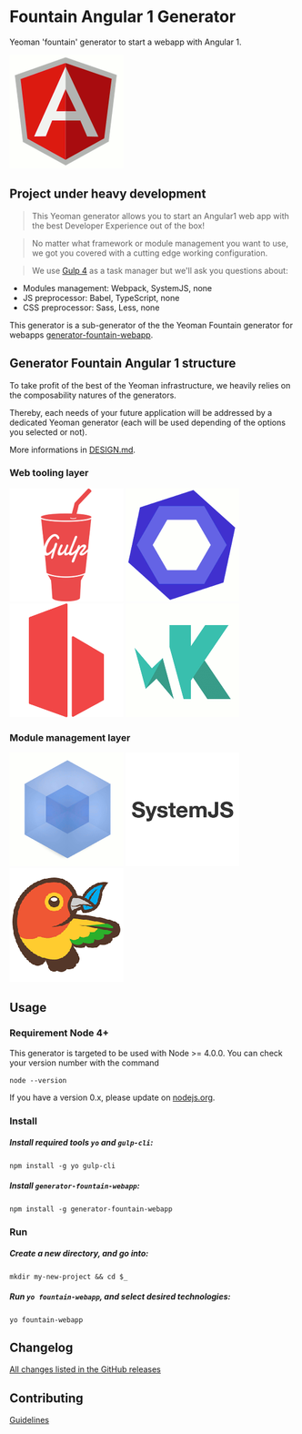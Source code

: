 # Fountain Angular 1 Generator

Yeoman 'fountain' generator to start a webapp with Angular 1.

[![Angular 1](docs/assets/angular1.png)](https://github.com/FountainJS/generator-fountain-angular1)

## Project under heavy development

> This Yeoman generator allows you to start an Angular1 web app with the best Developer Experience out of the box!

> No matter what framework or module management you want to use, we got you covered with a cutting edge working configuration.

> We use [Gulp 4](http://gulpjs.com/) as a task manager but we'll ask you questions about:
- Modules management: Webpack, SystemJS, none
- JS preprocessor: Babel, TypeScript, none
- CSS preprocessor: Sass, Less, none

This generator is a sub-generator of the the Yeoman Fountain generator for webapps [generator-fountain-webapp](https://github.com/FountainJS/generator-fountain-webapp).

## Generator Fountain Angular 1 structure

To take profit of the best of the Yeoman infrastructure, we heavily relies on the composability natures of the generators.

Thereby, each needs of your future application will be addressed by a dedicated Yeoman generator (each will be used depending of the options you selected or not).

More informations in [DESIGN.md](https://github.com/FountainJS/generator-fountain-webapp/blob/master/DESIGN.md).


### Web tooling layer
[![Gulp](docs/assets/gulp.png)](https://github.com/FountainJS/generator-fountain-gulp)
[![ESLint](docs/assets/eslint.png)](https://github.com/FountainJS/generator-fountain-eslint)
[![BrowserSync](docs/assets/browsersync.png)](https://github.com/FountainJS/generator-fountain-browsersync)
[![Karma](docs/assets/karma.png)](https://github.com/FountainJS/generator-fountain-karma)

### Module management layer
[![Webpack](docs/assets/webpack.png)](https://github.com/FountainJS/generator-fountain-webpack)
[![SystemJS](docs/assets/systemjs.png)](https://github.com/FountainJS/generator-fountain-systemjs)
[![Bower](docs/assets/bower.png)](https://github.com/FountainJS/generator-fountain-inject)


## Usage

### Requirement Node 4+
This generator is targeted to be used with Node >= 4.0.0. You can check your version number with the command
```
node --version
```
If you have a version 0.x, please update on [nodejs.org](https://nodejs.org/en/download/).

### Install

##### Install required tools `yo` and `gulp-cli`:
```
npm install -g yo gulp-cli
```

##### Install `generator-fountain-webapp`:
```
npm install -g generator-fountain-webapp
```


### Run

##### Create a new directory, and go into:
```
mkdir my-new-project && cd $_
```

##### Run `yo fountain-webapp`, and select desired technologies:
```
yo fountain-webapp
```

## Changelog

[All changes listed in the GitHub releases](https://github.com/FountainJS/generator-fountain-webapp)

## Contributing

[Guidelines](CONTRIBUTING.md)
